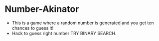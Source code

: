 # Number-Akinator
- This is a game where a random number is generated and you get ten chances to guess it!
- Hack to guess right number TRY BINARY SEARCH.
